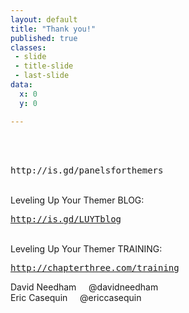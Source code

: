 ```yaml
---
layout: default
title: "Thank you!"
published: true
classes:
 - slide
 - title-slide
 - last-slide
data:
  x: 0
  y: 0

---
```

<br />
<br />
<pre>http://is.gd/panelsforthemers</pre>
<br />
<span>Leveling Up Your Themer BLOG:</span>
<pre><a href="http://is.gd/LUYTblog">http://is.gd/LUYTblog</a></pre>
<br />
<span>Leveling Up Your Themer TRAINING:</span>
<pre><a href="http://chapterthree.com/training">http://chapterthree.com/training</a></pre>
<p>David Needham&nbsp;&nbsp;&nbsp;&nbsp;&nbsp;@davidneedham<br />
Eric Casequin&nbsp;&nbsp;&nbsp;&nbsp;&nbsp;@ericcasequin</p>